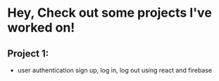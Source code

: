 # Hey, Check out some projects I've worked on!

## Project 1:
- user authentication sign up, log in, log out using react and firebase


